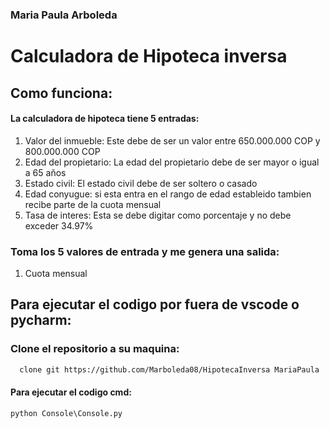 ### Maria Paula Arboleda

# Calculadora de Hipoteca inversa
## Como funciona:
#### La calculadora de hipoteca tiene 5 entradas:
1. Valor del inmueble: Este debe de ser un valor entre 650.000.000 COP y 800.000.000 COP
2. Edad del propietario: La edad del propietario debe de ser mayor o igual a 65 años
3. Estado civil: El estado civil debe de ser soltero o casado
4. Edad conyugue: si esta entra en el rango de edad estableido tambien recibe parte de la cuota mensual
5. Tasa de interes: Esta se debe digitar como porcentaje y no debe exceder 34.97%
### Toma los 5 valores de entrada y me genera una salida:
1. Cuota mensual
## Para ejecutar el codigo por fuera de vscode o pycharm:
### Clone el repositorio a su maquina:
```markdown
  clone git https://github.com/Marboleda08/HipotecaInversa MariaPaula
```
#### Para ejecutar el codigo cmd:
```markdown
python Console\Console.py
```




